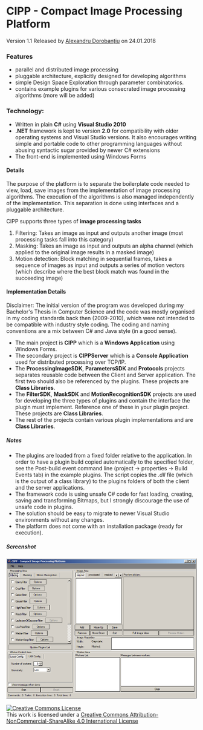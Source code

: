 CIPP - Compact Image Processing Platform
===================================
Version 1.1 Released by [Alexandru Dorobanțiu](http://alex.dorobantiu.ro) on 24.01.2018

### Features
- parallel and distributed image processing
- pluggable architecture, explicitly designed for developing algorithms
- simple Design Space Exploration through parameter combinatorics.
- contains example plugins for various consecrated image processing algorithms (more will be added)

### Technology:
 - Written in plain **C#** using **Visual Studio 2010**
 - **.NET** framework is kept to version **2.0** for compatibility with older operating systems and Visual Studio versions. It also encourages writing simple and portable code to other programming languages without abusing syntactic sugar provided by newer C# extensions
 - The front-end is implemented using Windows Forms
 
#### Details
The purpose of the platform is to separate the boilerplate code needed to view, load, save images from the implementation of image processing algorithms. The execution of the algorithms is also managed independently of the implementation. This separation is done using interfaces and a pluggable architecture.

CIPP supports three types of **image processing tasks**
1. Filtering: Takes an image as input and outputs another image (most processing tasks fall into this category)
2. Masking: Takes an image as input and outputs an alpha channel (which applied to the original image results in a masked image)
3. Motion detection: Block matching in sequential frames, takes a sequence of images as input and outputs a series of motion vectors (which describe where the best block match was found in the succeeding image)

#### Implementation Details
Disclaimer: The initial version of the program was developed during my Bachelor's Thesis in Computer Science and the code was mostly organised in my coding standards back then (2009-2010), which were not intended to be compatible with industry style coding. The coding and naming conventions are a mix between C# and Java style (in a good sense).

 - The main project is **CIPP** which is a **Windows Application** using Windows Forms.
 - The secondary project is **CIPPServer** which is a **Console Application** used for distributed processing over TCP/IP.
 - The **ProcessingImageSDK**, **ParametersSDK** and **Protocols** projects separates reusable code between the Client and Server application. The first two should also be referenced by the plugins. These projects are **Class Libraries**. 
 - The **FilterSDK**, **MaskSDK** and **MotionRecognitionSDK** projects are used for developing the three types of plugins and contain the interface the plugin must implement. Reference one of these in your plugin project. These projects are **Class Libraries**.
 - The rest of the projects contain various plugin implementations and are **Class Libraries**.

##### Notes
 - The plugins are loaded from a fixed folder relative to the application. In order to have a plugin build copied automatically to the specified folder, see the Post-build event command line (project -> properties -> Build Events tab) in the example plugins. The script copies the *.dll* file (which is the output of a class library) to the plugins folders of both the client and the server applications.
 - The framework code is using unsafe C# code for fast loading, creating, saving and transforming Bitmaps, but I strongly discourage the use of unsafe code in plugins.
 - The solution should be easy to migrate to newer Visual Studio environments without any changes.
 - The platform does not come with an installation package (ready for execution).

##### Screenshot
![CIPP Screenshot](cipp_printscreen.png)
 
[![Creative Commons License](https://i.creativecommons.org/l/by-nc-sa/4.0/88x31.png)][CreativeCommonsLicence]
<br />
This work is licensed under a [Creative Commons Attribution-NonCommercial-ShareAlike 4.0 International License][CreativeCommonsLicence]

[CreativeCommonsLicence]: http://creativecommons.org/licenses/by-nc-sa/4.0/
 